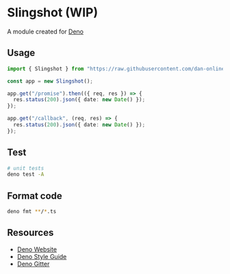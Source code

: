 # Slingshot (WIP)

A module created for [Deno](https://deno.land)

## Usage

```typescript
import { Slingshot } from "https://raw.githubusercontent.com/dan-online/slingshot/mod.ts";

const app = new Slingshot();

app.get("/promise").then(({ req, res }) => {
  res.status(200).json({ date: new Date() });
});

app.get("/callback", (req, res) => {
  res.status(200).json({ date: new Date() });
});
```

## Test

```bash
# unit tests
deno test -A
```

## Format code

```bash
deno fmt **/*.ts
```

## Resources

- [Deno Website](https://deno.land)
- [Deno Style Guide](https://deno.land/std/style_guide.md)
- [Deno Gitter](https://gitter.im/denolife/Lobby)

